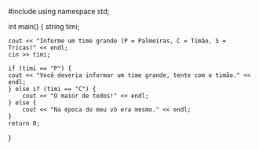#include <iostream>
using namespace std;



int main() {
    string timi;
    
    cout << "Informe um time grande (P = Palmeiras, C = Timão, S = Tricas)" << endl;
    cin >> timi;
    
    if (timi == "P") {
    cout << "Você deveria informar um time grande, tente com o timão." << endl;
    } else if (timi == "C") {
        cout << "O maior de todos!" << endl;
    } else {
        cout << "Na época do meu vô era mesmo." << endl;
    }
    return 0;
}
